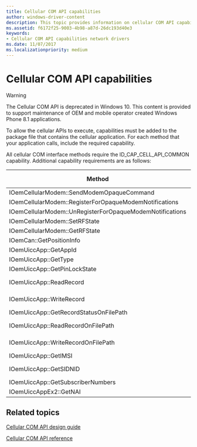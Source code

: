 ```yaml
---
title: Cellular COM API capabilities
author: windows-driver-content
description: This topic provides information on cellular COM API capabilities.
ms.assetid: f6172f25-9003-4b98-a87d-26dc193d40e3
keywords:
- Cellular COM API capabilities network drivers
ms.date: 11/07/2017
ms.localizationpriority: medium
---
```


# Cellular COM API capabilities

> [!WARNING]
> The Cellular COM API is deprecated in Windows 10. This content is provided to support maintenance of OEM and mobile operator created Windows Phone 8.1 applications.

To allow the cellular APIs to execute, capabilities must be added to the package file that contains the cellular application. For each method that your application calls, include the required capability.

All cellular COM interface methods require the ID_CAP_CELL_API_COMMON capability. Additional capability requirements are as follows:

| Method | Capabilities in addition to ID_CAP_CELL_API_COMMON |
| --- | --- |
| IOemCellularModem::SendModemOpaqueCommand | ID_CAP_CELL_API_OEM_PASSTHROUGH | 
| IOemCellularModem::RegisterForOpaqueModemNotifications | ID_CAP_CELL_API_OEM_PASSTHROUGH |
| IOemCellularModem::UnRegisterForOpaqueModemNotifications | ID_CAP_CELL_API_OEM_PASSTHROUGH |
| IOemCellularModem::SetRFState | ID_CAP_CELL_API_OEM_PASSTHROUGH | 
| IOemCellularModem::GetRFState | ID_CAP_CELL_API_OEM_PASSTHROUGH |
| IOemCan::GetPositionInfo | ID_CAP_CELL_API_LOCATION |
| IOemUiccApp::GetAppId | ID_CAP_CELL_API_UICC |
| IOemUiccApp::GetType | ID_CAP_CELL_API_UICC |
| IOemUiccApp::GetPinLockState | ID_CAP_CELL_API_UICC |
| IOemUiccApp::ReadRecord | ID_CAP_CELL_API_UICC, ID_CAP_CELL_API_UICC_LOWLEVEL |
| IOemUiccApp::WriteRecord | ID_CAP_CELL_API_UICC, ID_CAP_CELL_API_UICC_LOWLEVEL |
| IOemUiccApp::GetRecordStatusOnFilePath | ID_CAP_CELL_API_UICC |
| IOemUiccApp::ReadRecordOnFilePath | ID_CAP_CELL_API_UICC, ID_CAP_CELL_API_UICC_LOWLEVEL |
| IOemUiccApp::WriteRecordOnFilePath | ID_CAP_CELL_API_UICC, ID_CAP_CELL_API_UICC_LOWLEVEL |
| IOemUiccApp::GetIMSI | ID_CAP_CELL_API_UICC |
| IOemUiccApp::GetSIDNID | ID_CAP_CELL_API_UICC, ID_CAP_CELL_API_UICC_LOWLEVEL |
| IOemUiccApp::GetSubscriberNumbers | ID_CAP_CELL_API_UICC |
| IOemUiccAppEx2::GetNAI | ID_CAP_CELL_API_UICC |

## Related topics

[Cellular COM API design guide](cellular-com-api-design-guide.md)

[Cellular COM API reference](https://msdn.microsoft.com/library/windows/hardware/dn946508)


